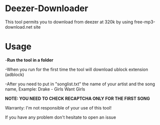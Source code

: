 # Deezer-Downloader
 This tool permits you to download from deezer at 320k by using free-mp3-download.net site

# **Usage**
-**Run the tool in a folder**

-When you run for the first time the tool will download ublock extension (adblock)

-After you need to put in "songlist.txt" the name of your artist and the song name, 
Example: Drake - Girls Want Girls


**NOTE: YOU NEED TO CHECK RECAPTCHA ONLY FOR THE FIRST SONG**

Warranty: I'm not responsible of your use of this tool! 

If you have any problem don't hesitate to open an issue  


